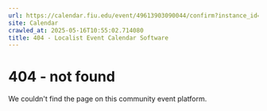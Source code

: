 ```yaml
---
url: https://calendar.fiu.edu/event/49613903090044/confirm?instance_id=49613903093117&return=https%3A%2F%2Fcalendar.fiu.edu%2Fcalendar%3Fevent_types%255B%255D%3D121723
site: Calendar
crawled_at: 2025-05-16T10:55:02.714080
title: 404 - Localist Event Calendar Software
---
```


# 404 - not found
We couldn't find the page on this community event platform.
